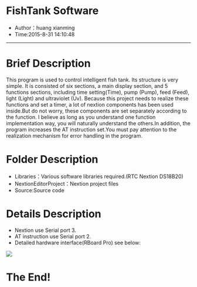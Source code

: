 # FishTank Software

-	Author：huang xianming	
-	Time:2015-8-31 14:10:48

--------------------------------------------------------------------------------

# Brief Description

This program is used to control intelligent fish tank. Its structure is very 
simple. It is consisted of six sections, a main display section, and 5 functions
sections, including time setting(Time), pump (Pump), feed (Feed), light (Light) 
and ultraviolet (Uv). Because this project needs to realize these functions and
set a timer, a lot of nextion components has been used inside.But do not worry,
these components are set separately according to the function. I believe as long
as you understand one function implementation way, you will naturally understand
the others.In addition, the program increases the AT instruction set.You must pay
attention to the realization mechanism for error handling in the program.
	
# Folder Description

-	Libraries：Various software libraries required.(RTC Nextion DS18B20)
-	NextionEditorProject：Nextion project files
-	Source:Source code
	
# Details Description

-	Nextion use Serial port 3.
-	AT instruction use Serial port 2.
-	Detailed hardware interface(RBoard Pro) see below:

![](http://i.imgur.com/rsPXRgz.png)

# The End!